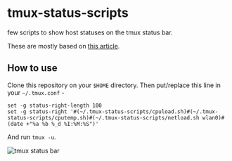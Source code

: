 tmux-status-scripts
===

few scripts to show host statuses on the tmux status bar.

These are mostly based on [this article](https://github.com/nakkaya/nakkaya.com/blob/03697cccf3d6fa9dda8db6dbf9764443d2431292/resources/posts/2014-01-05-tmux-configuration.org).

How to use
---

Clone this repository on your `$HOME` directory. Then put/replace this line in
your `~/.tmux.conf` -

    set -g status-right-length 100
    set -g status-right '#(~/.tmux-status-scripts/cpuload.sh)#(~/.tmux-status-scripts/cputemp.sh)#(~/.tmux-status-scripts/netload.sh wlan0)#(date +"%a %b %_d %I:%M:%S")'

And run `tmux -u`.

![tmux status bar](http://i.imgur.com/BCUujiF.png)
